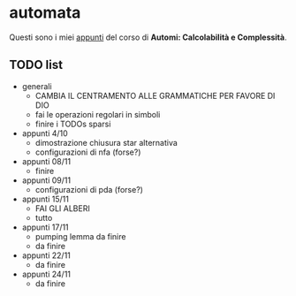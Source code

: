 # automata

Questi sono i miei [appunti](<https://raw.githubusercontent.com/ph-notes/automata/main/src/Automi: Calcolabilità e Complessità.pdf>) del corso di **Automi: Calcolabilità e Complessità**.

## TODO list

- generali
    - CAMBIA IL CENTRAMENTO ALLE GRAMMATICHE PER FAVORE DI DIO
    - fai le operazioni regolari in simboli
    - finire i TODOs sparsi
- appunti 4/10
    - dimostrazione chiusura star alternativa
    - configurazioni di nfa (forse?)
- appunti 08/11
    - finire
- appunti 09/11
    - configurazioni di pda (forse?)
- appunti 15/11
    - FAI GLI ALBERI
    - tutto
- appunti 17/11
    - pumping lemma da finire
    - da finire
- appunti 22/11
    - da finire
- appunti 24/11
    - da finire


